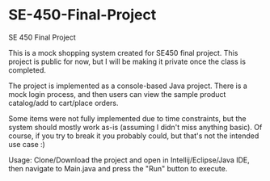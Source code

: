 # SE-450-Final-Project
 SE 450 Final Project

This is a mock shopping system created for SE450 final project. This project is public for now, but I will be making it private once the class is completed.

The project is implemented as a console-based Java project. There is a mock login process, and then users can view the sample product catalog/add to cart/place orders.

Some items were not fully implemented due to time constraints, but the system should mostly work as-is (assuming I didn't miss anything basic). Of course, if you try to break it you probably could, but that's not the intended use case :)

Usage: Clone/Download the project and open in Intellij/Eclipse/Java IDE, then navigate to Main.java and press the "Run" button to execute.
